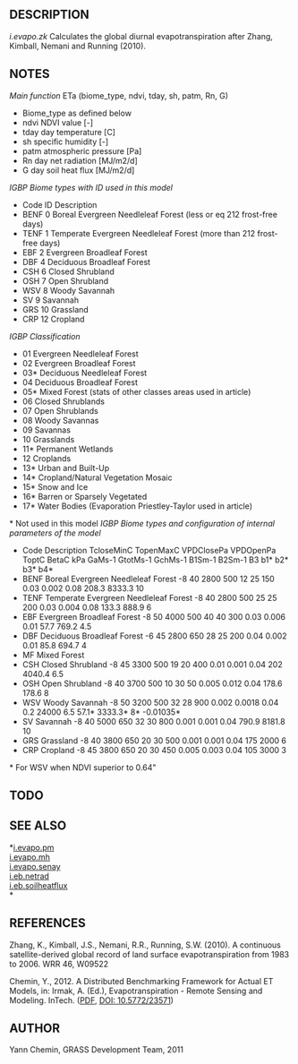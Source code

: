 ## DESCRIPTION

*i.evapo.zk* Calculates the global diurnal evapotranspiration after
Zhang, Kimball, Nemani and Running (2010).

## NOTES

*Main function* ETa (biome\_type, ndvi, tday, sh, patm, Rn, G)

  - Biome\_type as defined below
  - ndvi NDVI value \[-\]
  - tday day temperature \[C\]
  - sh specific humidity \[-\]
  - patm atmospheric pressure \[Pa\]
  - Rn day net radiation \[MJ/m2/d\]
  - G day soil heat flux \[MJ/m2/d\]

*IGBP Biome types with ID used in this model*

  - Code ID Description
  - BENF 0 Boreal Evergreen Needleleaf Forest (less or eq 212 frost-free
    days)
  - TENF 1 Temperate Evergreen Needleleaf Forest (more than 212
    frost-free days)
  - EBF 2 Evergreen Broadleaf Forest
  - DBF 4 Deciduous Broadleaf Forest
  - CSH 6 Closed Shrubland
  - OSH 7 Open Shrubland
  - WSV 8 Woody Savannah
  - SV 9 Savannah
  - GRS 10 Grassland
  - CRP 12 Cropland

*IGBP Classification*

  - 01 Evergreen Needleleaf Forest
  - 02 Evergreen Broadleaf Forest
  - 03\* Deciduous Needleleaf Forest
  - 04 Deciduous Broadleaf Forest
  - 05\* Mixed Forest (stats of other classes areas used in article)
  - 06 Closed Shrublands
  - 07 Open Shrublands
  - 08 Woody Savannas
  - 09 Savannas
  - 10 Grasslands
  - 11\* Permanent Wetlands
  - 12 Croplands
  - 13\* Urban and Built-Up
  - 14\* Cropland/Natural Vegetation Mosaic
  - 15\* Snow and Ice
  - 16\* Barren or Sparsely Vegetated
  - 17\* Water Bodies (Evaporation Priestley-Taylor used in article)

\* Not used in this model *IGBP Biome types and configuration of
internal parameters of the model*

  - Code Description TcloseMinC TopenMaxC VPDClosePa VPDOpenPa ToptC
    BetaC kPa GaMs-1 GtotMs-1 GchMs-1 B1Sm-1 B2Sm-1 B3 b1\* b2\* b3\*
    b4\*
  - BENF Boreal Evergreen Needleleaf Forest -8 40 2800 500 12 25 150
    0.03 0.002 0.08 208.3 8333.3 10
  - TENF Temperate Evergreen Needleleaf Forest -8 40 2800 500 25 25 200
    0.03 0.004 0.08 133.3 888.9 6
  - EBF Evergreen Broadleaf Forest -8 50 4000 500 40 40 300 0.03 0.006
    0.01 57.7 769.2 4.5
  - DBF Deciduous Broadleaf Forest -6 45 2800 650 28 25 200 0.04 0.002
    0.01 85.8 694.7 4
  - MF Mixed Forest
  - CSH Closed Shrubland -8 45 3300 500 19 20 400 0.01 0.001 0.04 202
    4040.4 6.5
  - OSH Open Shrubland -8 40 3700 500 10 30 50 0.005 0.012 0.04 178.6
    178.6 8
  - WSV Woody Savannah -8 50 3200 500 32 28 900 0.002 0.0018 0.04 0.2
    24000 6.5 57.1\* 3333.3\* 8\* -0.01035\*
  - SV Savannah -8 40 5000 650 32 30 800 0.001 0.001 0.04 790.9 8181.8
    10
  - GRS Grassland -8 40 3800 650 20 30 500 0.001 0.001 0.04 175 2000 6
  - CRP Cropland -8 45 3800 650 20 30 450 0.005 0.003 0.04 105 3000 3

\* For WSV when NDVI superior to 0.64"

## TODO

## SEE ALSO

*[i.evapo.pm](https://grass.osgeo.org/grass-stable/manuals/i.evapo.pm.html)  
[i.evapo.mh](https://grass.osgeo.org/grass-stable/manuals/i.evapo.mh.html)  
[i.evapo.senay](i.evapo.senay.md)  
[i.eb.netrad](https://grass.osgeo.org/grass-stable/manuals/i.eb.netrad.html)  
[i.eb.soilheatflux](i.eb.soilheatflux.md)  
*

## REFERENCES

Zhang, K., Kimball, J.S., Nemani, R.R., Running, S.W. (2010). A
continuous satellite-derived global record of land surface
evapotranspiration from 1983 to 2006. WRR 46, W09522

Chemin, Y., 2012. A Distributed Benchmarking Framework for Actual ET
Models, in: Irmak, A. (Ed.), Evapotranspiration - Remote Sensing and
Modeling. InTech.
([PDF](https://www.intechopen.com/books/evapotranspiration-remote-sensing-and-modeling/a-distributed-benchmarking-framework-for-actual-et-models),
[DOI: 10.5772/23571](https://doi.org/10.5772/23571))

## AUTHOR

Yann Chemin, GRASS Development Team, 2011
